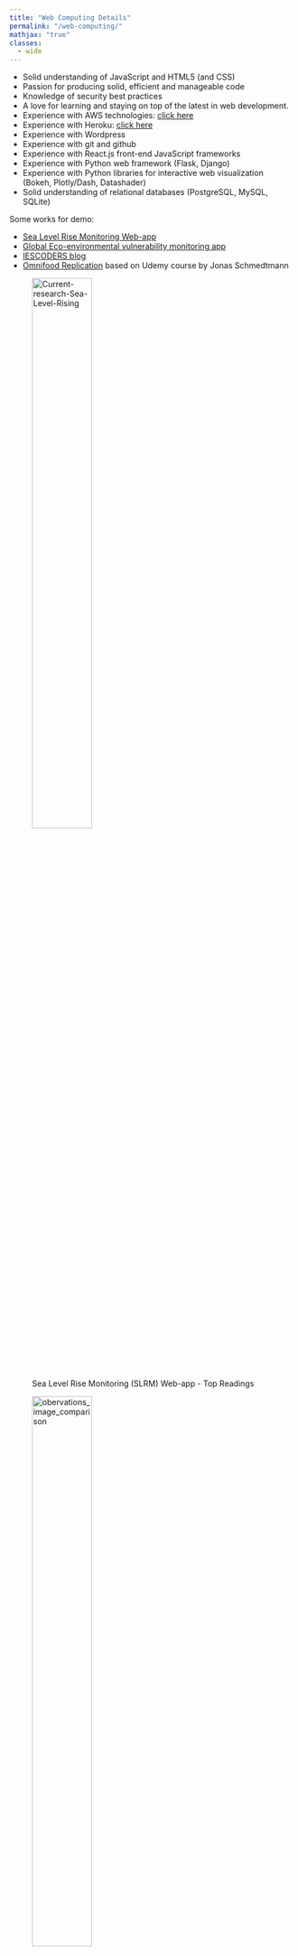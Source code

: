 ```yaml
---
title: "Web Computing Details"
permalink: "/web-computing/"
mathjax: "true"
classes:
  - wide
---
```

<p><ul style="font-size:1em">
    <li>Solid understanding of JavaScript and HTML5 (and CSS)</li>
    <li>Passion for producing solid, efficient and manageable code</li>
    <li>Knowledge of security best practices</li>
    <li>A love for learning and staying on top of the latest in web development.</li>
    <li>Experience with AWS technologies: <a href="http://slrm.herokuapp.com/current_research">click here</a></li>
    <li>Experience with Heroku: <a href="http://omnifood.herokuapp.com/">click here</a></li>
    <li>Experience with Wordpress</li>
    <li>Experience with git and github</li>
    <li>Experience with React.js front-end JavaScript frameworks</li>
    <li>Experience with Python web framework (Flask, Django)</li>
    <li>Experience with Python libraries for interactive web visualization (Bokeh, Plotly/Dash, Datashader)</li>
    <li>Solid understanding of relational databases (PostgreSQL, MySQL, SQLite)</li>
  </ul>
  
  <p style="font-size:1em">Some works for demo:
    <ul style="font-size:1em">
    <li><a href="http://slrm.herokuapp.com/">Sea Level Rise Monitoring Web-app</a></li>
    <li><a href="https://gev-info.herokuapp.com/">Global Eco-environmental vulnerability monitoring app</a></li>
    <li><a href="iescoders.com">IESCODERS blog</a></li>
    <li><a href="http://omnifood.herokuapp.com/">Omnifood Replication</a> based on Udemy course by Jonas Schmedtmann</li>
  </ul>
</p>

<figure>
  <a href="http://slrm.herokuapp.com/current_research"><img src="https://raw.githubusercontent.com/earthinversion/figures-earthinversion-page/master/slrm_current_research.png" alt="Current-research-Sea-Level-Rising" style="width:50%"></a>
  <figcaption>Sea Level Rise Monitoring (SLRM) Web-app - Top Readings</figcaption>

  <a href="http://slrm.herokuapp.com/observations/image_comparison"><img src="https://raw.githubusercontent.com/earthinversion/figures-earthinversion-page/master/slrm_observations_image_comparison.png" alt="obervations_image_comparison" style="width:50%"></a>
  <figcaption>Sea Level Rise Monitoring (SLRM) Web-app - Observations</figcaption>
</figure>

